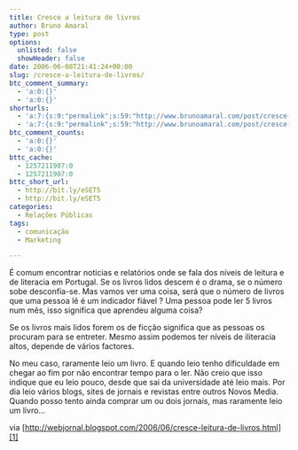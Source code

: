 ```yaml
---
title: Cresce a leitura de livros
author: Bruno Amaral
type: post
options:
  unlisted: false
  showHeader: false
date: 2006-06-08T21:41:24+00:00
slug: /cresce-a-leitura-de-livros/
btc_comment_summary:
  - 'a:0:{}'
  - 'a:0:{}'
shorturls:
  - 'a:7:{s:9:"permalink";s:59:"http://www.brunoamaral.com/post/cresce-a-leitura-de-livros/";s:7:"tinyurl";s:25:"http://tinyurl.com/cd4cc9";s:4:"isgd";s:17:"http://is.gd/pLb2";s:5:"bitly";s:20:"http://bit.ly/18ekVO";s:5:"snipr";s:22:"http://snipr.com/ew6i4";s:5:"snurl";s:22:"http://snurl.com/ew6i4";s:7:"snipurl";s:24:"http://snipurl.com/ew6i4";}'
  - 'a:7:{s:9:"permalink";s:59:"http://www.brunoamaral.com/post/cresce-a-leitura-de-livros/";s:7:"tinyurl";s:25:"http://tinyurl.com/cd4cc9";s:4:"isgd";s:17:"http://is.gd/pLb2";s:5:"bitly";s:20:"http://bit.ly/18ekVO";s:5:"snipr";s:22:"http://snipr.com/ew6i4";s:5:"snurl";s:22:"http://snurl.com/ew6i4";s:7:"snipurl";s:24:"http://snipurl.com/ew6i4";}'
btc_comment_counts:
  - 'a:0:{}'
  - 'a:0:{}'
bttc_cache:
  - 1257211907:0
  - 1257211907:0
bttc_short_url:
  - http://bit.ly/eSET5
  - http://bit.ly/eSET5
categories:
  - Relações Públicas
tags:
  - comunicação
  - Marketing

---
```

É comum encontrar noticias e relatórios onde se fala dos níveis de leitura e de literacia em Portugal. Se os livros lidos descem é o drama, se o número sobe desconfia-se. Mas vamos ver uma coisa, será que o número de livros que uma pessoa lê é um indicador fiável ? Uma pessoa pode ler 5 livros num mês, isso significa que aprendeu alguma coisa?

Se os livros mais lidos forem os de ficção significa que as pessoas os procuram para se entreter. Mesmo assim podemos ter níveis de iliteracia altos, depende de vários factores.

No meu caso, raramente leio um livro. E quando leio tenho dificuldade em chegar ao fim por não encontrar tempo para o ler. Não creio que isso indique que eu leio pouco, desde que sai da universidade até leio mais. Por dia leio vários blogs, sites de jornais e revistas entre outros Novos Media. Quando posso tento ainda comprar um ou dois jornais, mas raramente leio um livro&#8230;

via [http://webjornal.blogspot.com/2006/06/cresce-leitura-de-livros.html][1]

 [1]: http://webjornal.blogspot.com/2006/06/cresce-leitura-de-livros.html "webjornal"
